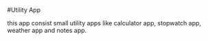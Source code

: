 #Utility App

this app consist small utility apps like calculator app, stopwatch app, weather app and notes app.
